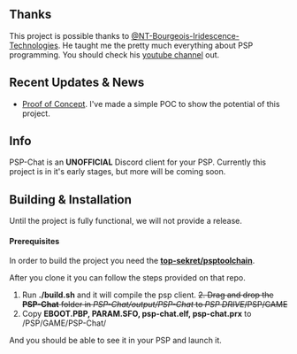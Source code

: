 ## Thanks
 This project is possible thanks to [@NT-Bourgeois-Iridescence-Technologies](https://github.com/NT-Bourgeois-Iridescence-Technologies). He taught me the pretty much everything about PSP programming. You should check his [youtube channel](https://www.youtube.com/channel/UCSTmaB4YZmnyUSAoerATnsg) out.

## Recent Updates & News
- [Proof of Concept](https://www.youtube.com/watch?v=7BbF_-FT33I). I've made a simple POC to show the potential of this project. 

## Info
PSP-Chat is an **UNOFFICIAL** Discord client for your PSP. Currently this project is in it's early stages, but more will be coming soon.

## Building & Installation
Until the project is fully functional, we will not provide a release. 

#### Prerequisites 
In order to build the project you need the [**top-sekret/psptoolchain**](https://github.com/top-sekret/psptoolchain).

After you clone it you can follow the steps provided on that repo.

1. Run **./build.sh** and it will compile the psp client.
~~2. Drag and drop the **PSP-Chat** folder in *PSP-Chat/output/PSP-Chat* to *PSP DRIVE*/PSP/GAME~~
2. Copy **EBOOT.PBP, PARAM.SFO, psp-chat.elf, psp-chat.prx** to /PSP/GAME/PSP-Chat/

And you should be able to see it in your PSP and launch it.
 
